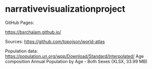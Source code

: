 # narrativevisualizationproject

GitHub Pages:

https://bsrchalam.github.io/

Sources: https://github.com/topojson/world-atlas

Population data: https://population.un.org/wpp/Download/Standard/Interpolated/
            Age composition
            Annual Population by Age - Both Sexes (XLSX, 33.99 MB)

            
